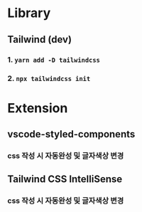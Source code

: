 # Library
## Tailwind (dev)
### 1. `yarn add -D tailwindcss`
### 2. `npx tailwindcss init`

# Extension
## vscode-styled-components
### css 작성 시 자동완성 및 글자색상 변경

## Tailwind CSS IntelliSense
### css 작성 시 자동완성 및 글자색상 변경